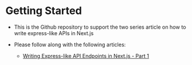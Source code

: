 # Getting Started

- This is the Github repository to support the two series article on how to write express-like APIs in Next.js
- Please follow along with the following articles:

  - [Writing Express-like API Endpoints in Next.js - Part 1](https://medium.com/@demirtasdurmus/writing-express-like-api-endpoints-in-next-js-part-1-51f81dd92c6a)
